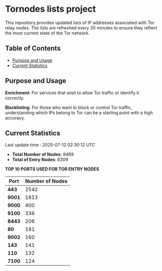 # Tornodes lists project

This repository provides updated lists of IP addresses associated with Tor relay nodes. The lists are refreshed every 30 minutes to ensure they reflect the most current state of the Tor network.

## Table of Contents

- [Purpose and Usage](#purpose-and-usage)
- [Current Statistics](#current-statistics)


## Purpose and Usage

**Enrichment**: For services that wish to allow Tor traffic or identify it correctly.

**Blacklisting**: For those who want to block or control Tor traffic, understanding which IPs belong to Tor can be a starting point with a high accuracy.

## Current Statistics

Last update time : 2025-07-12 02:30:12 UTC

- **Total Number of Nodes**: 9469
- **Total of Entry Nodes**: 8309

**TOP 10 PORTS USED FOR TOR ENTRY NODES**

| **Port** | **Number of Nodes** |
|------|-----------------|
| **443**   | 2542  |
| **9001**   | 1813  |
| **9000**   | 400  |
| **9100**   | 336  |
| **8443**   | 206  |
| **80**   | 181  |
| **9002**   | 160  |
| **143**   | 141  |
| **110**   | 132  |
| **7100**   | 124  |

